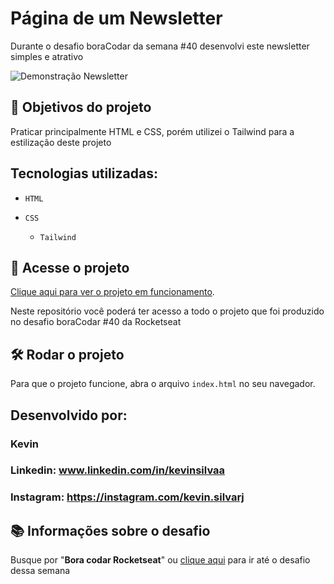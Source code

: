 # Página de um Newsletter

Durante o desafio boraCodar da semana #40 desenvolvi este newsletter simples e atrativo

![Demonstração Newsletter](https://github.com/KevinSilvaa/rocketseat-boracodar-40/assets/143517496/9d977d6c-e017-438b-b067-1b710e1e193d)

## 🔨 Objetivos do projeto

Praticar principalmente HTML e CSS, porém utilizei o Tailwind para a estilização deste projeto

## Tecnologias utilizadas:

- `HTML`

- `CSS`

  - `Tailwind`

## 📁 Acesse o projeto

[Clique aqui para ver o projeto em funcionamento](https://rocketseat-boracodar-40-kevinsilvaa.vercel.app/).

Neste repositório você poderá ter acesso a todo o projeto que foi produzido no desafio boraCodar #40 da Rocketseat

## 🛠️ Rodar o projeto

Para que o projeto funcione, abra o arquivo `index.html` no seu navegador.

## Desenvolvido por:

### Kevin

### Linkedin: www.linkedin.com/in/kevinsilvaa
### Instagram: https://instagram.com/kevin.silvarj

## 📚 Informações sobre o desafio

Busque por "**Bora codar Rocketseat**" ou [clique aqui](https://www.rocketseat.com.br/boracodar) para ir até o desafio dessa semana
